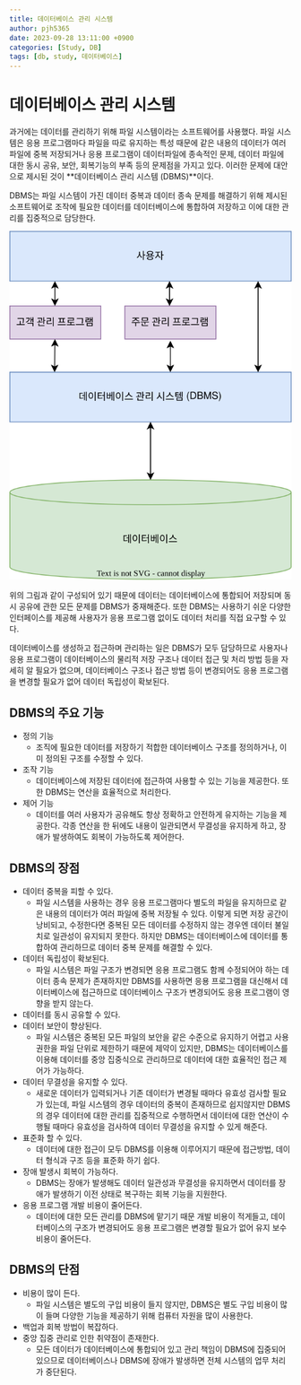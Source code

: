 ```yaml
---
title: 데이터베이스 관리 시스템
author: pjh5365
date: 2023-09-28 13:11:00 +0900
categories: [Study, DB]
tags: [db, study, 데이터베이스]
---
```


# 데이터베이스 관리 시스템

과거에는 데이터를 관리하기 위해 파일 시스템이라는 소프트웨어를 사용했다. 파일 시스템은 응용 프로그램마다 파일을 따로 유지하는 특성 때문에 같은 내용의 데이터가 여러 파일에 중복 저장되거나 응용 프로그램이 데이터파일에 종속적인 문제, 데이터 파일에 대한 동시 공유, 보안, 회복기능의 부족 등의 문제점을 가지고 있다. 이러한 문제에 대안으로 제시된 것이 **데이터베이스 관리 시스템 (DBMS)**이다. 

DBMS는 파일 시스템이 가진 데이터 중복과 데이터 종속 문제를 해결하기 위해 제시된 소프트웨어로 조작에 필요한 데이터를 데이터베이스에 통합하여 저장하고 이에 대한 관리를 집중적으로 담당한다.

![DBMS](/assets/img/2023-09-28-database_2/DBMS.svg)

위의 그림과 같이 구성되어 있기 때문에 데이터는 데이터베이스에 통합되어 저장되며 동시 공유에 관한 모든 문제를 DBMS가 중재해준다. 또한 DBMS는 사용하기 쉬운 다양한 인터페이스를 제공해 사용자가 응용 프로그램 없이도 데이터 처리를 직접 요구할 수 있다.

데이터베이스를 생성하고 접근하며 관리하는 일은 DBMS가 모두 담당하므로 사용자나 응용 프로그램이 데이터베이스의 물리적 저장 구조나 데이터 접근 및 처리 방법 등을 자세히 알 필요가 없으며, 데이터베이스 구조나 접근 방법 등이 변경되어도 응용 프로그램을 변경할 필요가 없어 데이터 독립성이 확보된다.

## DBMS의 주요 기능

- 정의 기능
  - 조직에 필요한 데이터를 저장하기 적합한 데이터베이스 구조를 정의하거나, 이미 정의된 구조를 수정할 수 있다.
- 조작 기능
  - 데이터베이스에 저장된 데이터에 접근하여 사용할 수 있는 기능을 제공한다. 또한 DBMS는 연산을 효율적으로 처리한다.
- 제어 기능
  - 데이터를 여러 사용자가 공유해도 항상 정확하고 안전하게 유지하는 기능을 제공한다. 각종 연산을 한 뒤에도 내용이 일관되면서 무결성을 유지하게 하고, 장애가 발생하여도 회복이 가능하도록 제어한다.

## DBMS의 장점

- 데이터 중복을 피할 수 있다.
  - 파일 시스템을 사용하는 경우 응용 프로그램마다 별도의 파일을 유지하므로 같은 내용의 데이터가 여러 파일에 중복 저장될 수 있다. 이렇게 되면 저장 공간이 낭비되고, 수정한다면 중복된 모든 데이터를 수정하지 않는 경우엔 데이터 불일치로 일관성이 유지되지 못한다. 하지만 DBMS는 데이터베이스에 데이터를 통합하여 관리하므로 데이터 중복 문제를 해결할 수 있다.
- 데이터 독립성이 확보된다.
  - 파일 시스템은 파일 구조가 변경되면 응용 프로그램도 함께 수정되어야 하는 데이터 종속 문제가 존재하지만 DBMS를 사용하면 응용 프로그램을 대신해서 데이터베이스에 접근하므로 데이터베이스 구조가 변경되어도 응용 프로그램이 영향을 받지 않는다.
- 데이터를 동시 공유할 수 있다.
- 데이터 보안이 향상된다.
  - 파일 시스템은 중복된 모든 파일의 보안을 같은 수준으로 유지하기 어렵고 사용 권한을 파일 단위로 제한하기 때문에 제약이 있지만, DBMS는 데이터베이스를이용해 데이터를 중앙 집중식으로 관리하므로 데이터에 대한 효율적인 접근 제어가 가능하다.
- 데이터 무결성을 유지할 수 있다.
  - 새로운 데이터가 입력되거나 기존 데이터가 변경될 때마다 유효성 검사할 필요가 있는데, 파일 시스템의 경우 데이터의 중복이 존재하므로 쉽지않지만 DBMS의 경우 데이터에 대한 관리를 집중적으로 수행하면서 데이터에 대한 연산이 수행될 때마다 유효성을 검사하여 데이터 무결성을 유지할 수 있게 해준다.
- 표준화 할 수 있다.
  - 데이터에 대한 접근이 모두 DBMS를 이용해 이루어지기 때문에 접근방법, 데이터 형식과 구조 등을 표준화 하기 쉽다.
- 장애 발생시 회복이 가능하다.
  - DBMS는 장애가 발생해도 데이터 일관성과 무결성을 유지하면서 데이터를 장애가 발생하기 이전 상태로 복구하는 회복 기능을 지원한다.
- 응용 프로그램 개발 비용이 줄어든다.
  - 데이터에 대한 모든 관리를 DBMS에 맡기기 때문 개발 비용이 적게들고, 데이터베이스의 구조가 변경되어도 응용 프로그램은 변경할 필요가 없어 유지 보수 비용이 줄어든다.

## DBMS의 단점

- 비용이 많이 든다.
  - 파일 시스템은 별도의 구입 비용이 들지 않지만, DBMS은 별도 구입 비용이 많이 들며 다양한 기능을 제공하기 위해 컴퓨터 자원을 많이 사용한다.
- 백업과 회복 방법이 복잡하다.
- 중앙 집중 관리로 인한 취약점이 존재한다.
  - 모든 데이터가 데이터베이스에 통합되어 있고 관리 책임이 DBMS에 집중되어있으므로 데이터베이스나 DBMS에 장애가 발생하면 전체 시스템의 업무 처리가 중단된다.


